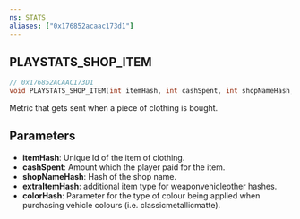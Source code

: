 ```yaml
---
ns: STATS
aliases: ["0x176852acaac173d1"]
---
```

## PLAYSTATS_SHOP_ITEM

```c
// 0x176852ACAAC173D1
void PLAYSTATS_SHOP_ITEM(int itemHash, int cashSpent, int shopNameHash, int extraItemHash, int colorHash);
```

Metric that gets sent when a piece of clothing is bought.


## Parameters
* **itemHash**: Unique Id of the item of clothing.
* **cashSpent**: Amount which the player paid for the item.
* **shopNameHash**: Hash of the shop name.
* **extraItemHash**: additional item type for weaponvehicleother hashes.
* **colorHash**: Parameter for the type of colour being applied when purchasing vehicle colours (i.e. classicmetallicmatte).
